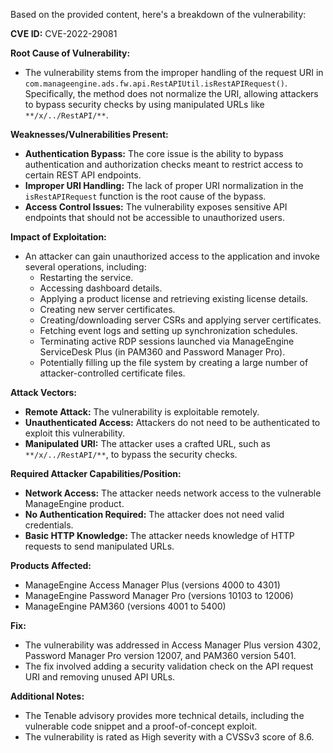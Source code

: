 Based on the provided content, here's a breakdown of the vulnerability:

**CVE ID:** CVE-2022-29081

**Root Cause of Vulnerability:**
- The vulnerability stems from the improper handling of the request URI in `com.manageengine.ads.fw.api.RestAPIUtil.isRestAPIRequest()`. Specifically, the method does not normalize the URI, allowing attackers to bypass security checks by using manipulated URLs like `**/x/../RestAPI/**`.

**Weaknesses/Vulnerabilities Present:**
- **Authentication Bypass:** The core issue is the ability to bypass authentication and authorization checks meant to restrict access to certain REST API endpoints.
- **Improper URI Handling:** The lack of proper URI normalization in the `isRestAPIRequest` function is the root cause of the bypass.
- **Access Control Issues:** The vulnerability exposes sensitive API endpoints that should not be accessible to unauthorized users.

**Impact of Exploitation:**
- An attacker can gain unauthorized access to the application and invoke several operations, including:
    - Restarting the service.
    - Accessing dashboard details.
    - Applying a product license and retrieving existing license details.
    - Creating new server certificates.
    - Creating/downloading server CSRs and applying server certificates.
    - Fetching event logs and setting up synchronization schedules.
    - Terminating active RDP sessions launched via ManageEngine ServiceDesk Plus (in PAM360 and Password Manager Pro).
    - Potentially filling up the file system by creating a large number of attacker-controlled certificate files.

**Attack Vectors:**
- **Remote Attack:** The vulnerability is exploitable remotely.
- **Unauthenticated Access:** Attackers do not need to be authenticated to exploit this vulnerability.
- **Manipulated URI:** The attacker uses a crafted URL, such as `**/x/../RestAPI/**`, to bypass the security checks.

**Required Attacker Capabilities/Position:**
- **Network Access:** The attacker needs network access to the vulnerable ManageEngine product.
- **No Authentication Required:** The attacker does not need valid credentials.
- **Basic HTTP Knowledge:** The attacker needs knowledge of HTTP requests to send manipulated URLs.

**Products Affected:**
- ManageEngine Access Manager Plus (versions 4000 to 4301)
- ManageEngine Password Manager Pro (versions 10103 to 12006)
- ManageEngine PAM360 (versions 4001 to 5400)

**Fix:**
- The vulnerability was addressed in Access Manager Plus version 4302, Password Manager Pro version 12007, and PAM360 version 5401.
- The fix involved adding a security validation check on the API request URI and removing unused API URLs.

**Additional Notes:**
- The Tenable advisory provides more technical details, including the vulnerable code snippet and a proof-of-concept exploit.
- The vulnerability is rated as High severity with a CVSSv3 score of 8.6.